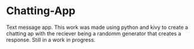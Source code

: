 # Chatting-App
Text message app. 
This work was made using python and kivy to create a chatting ap with the reciever being a randomm generator that creates a response. Still in a work in progress.
